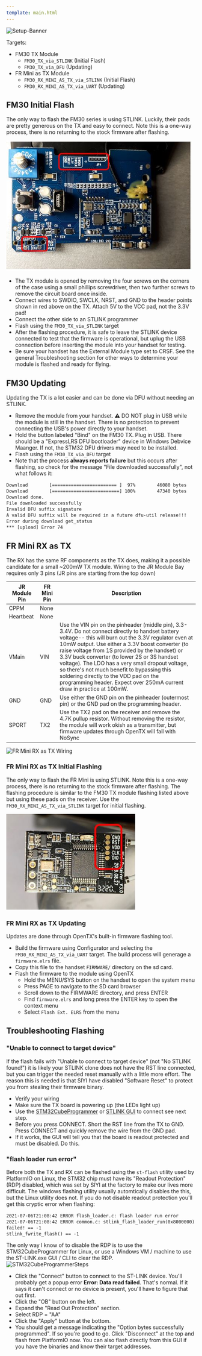 ```yaml
---
template: main.html
---
```


![Setup-Banner](https://raw.githubusercontent.com/ExpressLRS/ExpressLRS-hardware/master/img/quick-start.png)

Targets:

- FM30 TX Module
    * `FM30_TX_via_STLINK` (Initial Flash)
    * `FM30_TX_via_DFU` (Updating)
- FR Mini as TX Module
    * `FM30_RX_MINI_AS_TX_via_STLINK` (Initial Flash)
    * `FM30_RX_MINI_AS_TX_via_UART` (Updating)

## FM30 Initial Flash

The only way to flash the FM30 series is using STLINK. Luckily, their pads are pretty generous on the TX and easy to connect. Note this is a one-way process, there is no returning to the stock firmware after flashing.

![TX Unwired](https://github.com/ExpressLRS/ExpressLRS-Hardware/blob/master/img/siyi/jupa/Siyi-4.JPG?raw=true)

* The TX module is opened by removing the four screws on the corners of the case using a small phillips screwdriver, then two further screws to remove the circuit board once inside.
* Connect wires to SWDIO, SWCLK, NRST, and GND to the header points shown in red above on the TX. Attach 5V to the VCC pad, not the 3.3V pad!
* Connect the other side to an STLINK programmer
* Flash using the `FM30_TX_via_STLINK` target
* After the flashing procedure, it is safe to leave the STLINK device connected to test that the firmware is operational, but uplug the USB connection before inserting the module into your handset for testing.
* Be sure your handset has the External Module type set to CRSF. See the general Troubleshooting section for other ways to determine your module is flashed and ready for flying.

## FM30 Updating

Updating the TX is a lot easier and can be done via DFU without needing an STLINK.

* Remove the module from your handset. ⚠️ DO NOT plug in USB while the module is still in the handset. There is no protection to prevent connecting the USB's power directly to your handset.
* Hold the button labeled "Bind" on the FM30 TX. Plug in USB. There should be a "ExpressLRS DFU bootloader" device in Windows Debvice Maanger. If not, the STM32 DFU drivers may need to be installed.
* Flash using the `FM30_TX_via_DFU` target
* Note that the process **always reports failure** but this occurs after flashing, so check for the message "File downloaded successfully", not what follows it:
```
Download        [======================== ]  97%        46080 bytes
Download        [=========================] 100%        47340 bytes
Download done.
File downloaded successfully
Invalid DFU suffix signature
A valid DFU suffix will be required in a future dfu-util release!!!
Error during download get_status
*** [upload] Error 74
```

## FR Mini RX as TX

The RX has the same RF components as the TX does, making it a possible candidate for a small ~200mW TX module. Wiring to the JR Module Bay requires only 3 pins (JR pins are starting from the top down)

JR Module Pin | FR Mini Pin | Description
|--|--|--|
| CPPM | None | |
| Heartbeat | None | |
| VMain | VIN | Use the VIN pin on the pinheader (middle pin), 3.3-3.4V. Do not connect directly to handset battery voltage-- this will burn out the 3.3V regulator even at 10mW output. Use either a 3.3V boost converter (to raise voltage from 1S provided by the handset) or 3.3V buck converter (to lower 2S or 3S handset voltage). The LDO has a very small dropout voltage, so there's not much benefit to bypassing this soldering directly to the VDD pad on the programming header. Expect over 250mA current draw in practice at 100mW. |
| GND | GND | Use either the GND pin on the pinheader (outermost pin) or the GND pad on the programming header.
| SPORT | TX2 | Use the TX2 pad on the receiver and remove the 4.7K pullup resistor. Without removing the resistor, the module will work okish as a transmitter, but firmware updates through OpenTX will fail with NoSync

![FR Mini RX as TX Wiring](https://cdn.discordapp.com/attachments/738450139693449258/864205774251229224/frmini-rx-as-tx-wiring.jpg)

### FR Mini RX as TX Initial Flashing

The only way to flash the FR Mini is using STLINK. Note this is a one-way process, there is no returning to the stock firmware after flashing. The flashing procedure is similar to the FM30 TX module flashing listed above but using these pads on the receiver. Use the `FM30_RX_MINI_AS_TX_via_STLINK` target for initial flashing.

![FR Mini Pads](https://raw.githubusercontent.com/ExpressLRS/ExpressLRS-Hardware/master/img/siyi/jupa/Siyi-12.JPG)

### FR Mini RX as TX Updating

Updates are done through OpenTX's built-in firmware flashing tool.

* Build the firmware using Configurator and selecting the `FM30_RX_MINI_AS_TX_via_UART` target. The build process will generage a `firmware.elrs` file.
* Copy this file to the handset `FIRMWARE/` directory on the sd card.
* Flash the firmware to the module using OpenTX
  * Hold the MENU/SYS button on the handset to open the system menu
  * Press PAGE to navigate to the SD card browser
  * Scroll down to the FIRMWARE directory, and press ENTER
  * Find `firmware.elrs` and long press the ENTER key to open the context menu
  * Select `Flash Ext. ELRS` from the menu

## Troubleshooting Flashing

### "Unable to connect to target device"

If the flash fails with "Unable to connect to target device" (not "No STLINK found!") it is likely your STLINK clone does not have the RST line connected, but you can trigger the needed reset manually with a little more effort. The reason this is needed is that SIYI have disabled "Software Reset" to protect you from stealing their firmware binary.

  * Verify your wiring
  * Make sure the TX board is powering up (the LEDs light up)
  * Use the [STM32CubeProgrammer](https://www.st.com/content/st_com/en/products/development-tools/software-development-tools/stm32-software-development-tools/stm32-programmers/stm32cubeprog.html) or [STLINK GUI](https://www.st.com/en/development-tools/stsw-link004.html) to connect see next step.
  * Before you press CONNECT. Short the RST line from the TX to GND. Press CONNECT and quickly remove the wire from the GND pad.
  * If it works, the GUI will tell you that the board is readout protected and must be disabled. Do this.

### "flash loader run error"

Before both the TX and RX can be flashed using the `st-flash` utility used by PlatformIO on Linux, the STM32 chip must have its "Readout Protection" (RDP) disabled, which was set by SIYI at the factory to make our lives more difficult. The windows flashing utility usually automtically disables the this, but the Linux utility does not. If you do not disable readout protection you'll get this cryptic error when flashing:
```
2021-07-06T21:08:42 ERROR flash_loader.c: flash loader run error
2021-07-06T21:08:42 ERROR common.c: stlink_flash_loader_run(0x8000000) failed! == -1
stlink_fwrite_flash() == -1
```
The only way I know of to disable the RDP is to use the STM32CubeProgrammer for Linux, or use a Windows VM / machine to use the ST-LINK.exe GUI / CLI to clear the RDP.
![STM32CubeProgrammerSteps](https://cdn.discordapp.com/attachments/798006228450017290/862145434311196682/unknown.png)
* Click the "Connect" button to connect to the ST-LINK device. You'll probably get a popup error **Error: Data read failed**. That's normal. If it says it can't connect or no device is present, you'll have to figure that out first.
* Click the "OB" button on the left.
* Expand the "Read Out Protection" section.
* Select RDP = "AA"
* Click the "Apply" button at the bottom.
* You should get a message indicating the "Option bytes successfully programmed". If so you're good to go. Click "Disconnect" at the top and flash from PlatformIO now. You can also flash directly from this GUI if you have the binaries and know their target addresses.
